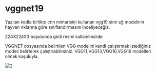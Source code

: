 # vggnet19

Yazılan kodla birlikte cnn mimarisini kullanan vgg19  sinir ağ modelinin hayvan ırklarına göre sınıflandırmasını inceliyeceğiz.

224X224X3  boyutunda girdi resmi kullanılmalıdır.

VGGNET dosyasında belirtilen VGG modelini kendi çalıştırmak istediğiniz modeli belirterek çalıştırabilirsiniz. VGG11,VGG13,VGG16,VGG19  modelleri olmak koşuluyla.


![2](https://user-images.githubusercontent.com/114739197/209951265-991e96ce-3047-46d5-bec5-1348fcab1915.png)
